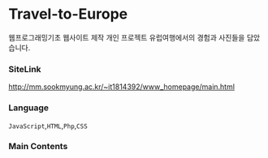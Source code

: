 # Travel-to-Europe

웹프로그래밍기초 웹사이트 제작 개인 프로젝트
유럽여행에서의 경험과 사진들을 담았습니다.

### SiteLink
http://mm.sookmyung.ac.kr/~it1814392/www_homepage/main.html

### Language
`JavaScript`,`HTML`,`Php`,`CSS`



### Main Contents
